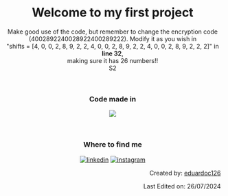 <h1 align="center">Welcome to my first project</h1>
<p align="center">
  Make good use of the code, but remember to change the encryption code (4002892240028922400289222). Modify it as you wish in
  <br>
  "shifts = [4, 0, 0, 2, 8, 9, 2, 2, 4, 0, 0, 2, 8, 9, 2, 2, 4, 0, 0, 2, 8, 9, 2, 2, 2]" in <strong>line 32</strong>,
  <br>
  making sure it has 26 numbers!!
  <br>S2
</p>
<br>

<h3 align="center">Code made in</h3>
<p align="center">
  <img src="https://img.shields.io/badge/Python-3776AB?style=for-the-badge&logo=python&logoColor=white" >
</p>
<br>

<h3 align="center">Where to find me</h3>
<p align="center">
  <a target="_blank" href="https://www.linkedin.com/in/eduardo-c126" style="display: inline-block;" title="@eduardo-c126"><img src="https://img.shields.io/badge/linkedin-logo?style=for-the-badge&logo=linkedin&logoColor=white&color=%230a77b6" alt="linkedin" /></a>
  <a target="_blank" href="https://www.instagram.com/eduardo_c126" style="display: inline-block;" title="@eduardo_c126"><img src="https://img.shields.io/badge/instagram-logo?style=for-the-badge&logo=instagram&logoColor=white&color=%23F35369" alt="instagram" /></a>
 
</p>

<p align="right">Created by: <a href="https://github.com/eduardoc126">eduardoc126</a></p>
<p align="right">Last Edited on: 26/07/2024</p>
